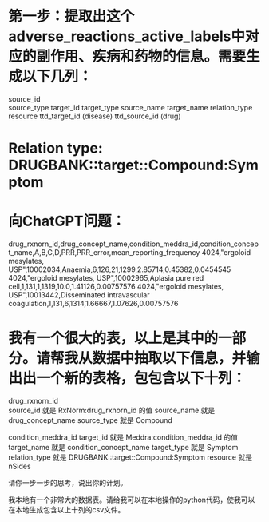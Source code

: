 # 第一步：提取出这个adverse_reactions_active_labels中对应的副作用、疾病和药物的信息。需要生成以下几列：
source_id     
source_type
target_id
target_type
source_name
target_name
relation_type  
resource
ttd_target_id (disease) 
ttd_source_id (drug)

# Relation type:  DRUGBANK::target::Compound:Symptom

# 向ChatGPT问题：

drug_rxnorn_id,drug_concept_name,condition_meddra_id,condition_concept_name,A,B,C,D,PRR,PRR_error,mean_reporting_frequency
4024,"ergoloid mesylates, USP",10002034,Anaemia,6,126,21,1299,2.85714,0.45382,0.0454545
4024,"ergoloid mesylates, USP",10002965,Aplasia pure red cell,1,131,1,1319,10.0,1.41126,0.00757576
4024,"ergoloid mesylates, USP",10013442,Disseminated intravascular coagulation,1,131,6,1314,1.66667,1.07626,0.00757576

# 我有一个很大的表，以上是其中的一部分。请帮我从数据中抽取以下信息，并输出出一个新的表格，包包含以下十列：

drug_rxnorn_id  
source_id 就是 RxNorm:drug_rxnorn_id 的值
source_name 就是 drug_concept_name
source_type 就是 Compound

condition_meddra_id 
target_id 就是 Meddra:condition_meddra_id 的值
target_name 就是 condition_concept_name
target_type 就是 Symptom
relation_type 就是 DRUGBANK::target::Compound:Symptom
resource 就是 nSides

请你一步一步的思考，说出你的计划。

我本地有一个非常大的数据表。请给我可以在本地操作的python代码，使我可以在本地生成包含以上十列的csv文件。

